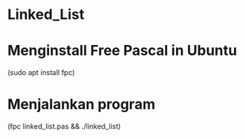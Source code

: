 # Linked_List

# Menginstall Free Pascal in Ubuntu
(sudo apt install fpc)

# Menjalankan program
(fpc linked_list.pas && ./linked_list)
